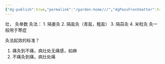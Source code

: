 ```yaml
---
{"dg-publish":true,"permalink":"/garden-home///","dgPassFrontmatter":true}
---
```


壮，
灸单数
灸法：
	1. 隔姜灸
	2. 隔盐灸（青盐，粗盐）
	3. 隔蒜灸
	4. 米粒灸
灸一般用于寒症

灸法起效的标准？
1. 痛灸到不痛，病灶处无痛感，如麻
2. 不痛灸到痛，病灶处痛
